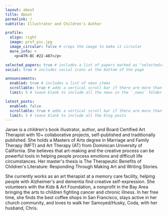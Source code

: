 ```yaml
---
layout: about
title: About
permalink: /
subtitle: Illustrator and Children's Author

profile:
  align: right
  image: prof_pic.jpg
  image_circular: false # crops the image to make it circular
  more_info: >
    <p>ATR-BC #22-487</p>

selected_papers: true # includes a list of papers marked as "selected={true}"
social: true # includes social icons at the bottom of the page

announcements:
  enabled: true # includes a list of news items
  scrollable: true # adds a vertical scroll bar if there are more than 3 news items
  limit: 5 # leave blank to include all the news in the `_news` folder

latest_posts:
  enabled: false
  scrollable: true # adds a vertical scroll bar if there are more than 3 new posts items
  limit: 3 # leave blank to include all the blog posts
---
```



Janae is a children's book illustrator, author, and Board Certified Art Therapist with 10+ collaborative projects, self-published and traditionally published. She holds a Masters of Arts degree in Marriage and Family Therapy (MFT) and Art Therapy (AT) from Dominican University of California. She believes that art-making and the creative process can be powerful tools in helping people process emotions and difficult life circumstances. Her master's thesis is The Therapeutic Benefits of Children's Literature: Responding Through Making Art and Writing Stories.

She currently works as an art therapist at a memory care facility, helping people with Alzheimer's and dementia find creative self-expression. She volunteers with the Kids & Art Foundation, a nonprofit in the Bay Area bringing the arts to children fighting cancer and chronic illness. In her free time, she finds the best coffee shops in San Francisco, stays active in her church community, and loves to walk her Samoyed/Husky, Coda, with her husband, Chris.
